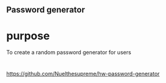## Password generator 
# purpose 

To create a random password generator for users

# 
https://github.com/Nuelthesupreme/hw-password-generator